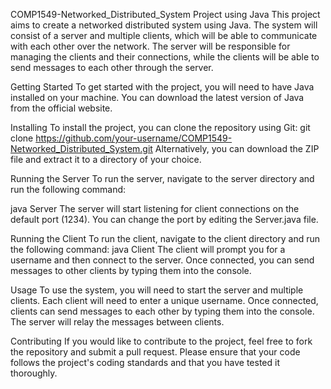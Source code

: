 COMP1549-Networked_Distributed_System Project using Java
This project aims to create a networked distributed system using Java. The system will consist of a server and multiple clients, which will be able to communicate with each other over the network. The server will be responsible for managing the clients and their connections, while the clients will be able to send messages to each other through the server.

Getting Started
To get started with the project, you will need to have Java installed on your machine. You can download the latest version of Java from the official website.

Installing
To install the project, you can clone the repository using Git:
git clone https://github.com/your-username/COMP1549-Networked_Distributed_System.git
Alternatively, you can download the ZIP file and extract it to a directory of your choice.

Running the Server
To run the server, navigate to the server directory and run the following command:

java Server
The server will start listening for client connections on the default port (1234). You can change the port by editing the Server.java file.

Running the Client
To run the client, navigate to the client directory and run the following command:
java Client
The client will prompt you for a username and then connect to the server. Once connected, you can send messages to other clients by typing them into the console.

Usage
To use the system, you will need to start the server and multiple clients. Each client will need to enter a unique username. Once connected, clients can send messages to each other by typing them into the console. The server will relay the messages between clients.

Contributing
If you would like to contribute to the project, feel free to fork the repository and submit a pull request. Please ensure that your code follows the project's coding standards and that you have tested it thoroughly.
